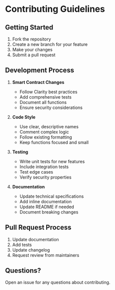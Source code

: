# Contributing Guidelines

## Getting Started

1. Fork the repository
2. Create a new branch for your feature
3. Make your changes
4. Submit a pull request

## Development Process

1. **Smart Contract Changes**

   - Follow Clarity best practices
   - Add comprehensive tests
   - Document all functions
   - Ensure security considerations

2. **Code Style**

   - Use clear, descriptive names
   - Comment complex logic
   - Follow existing formatting
   - Keep functions focused and small

3. **Testing**

   - Write unit tests for new features
   - Include integration tests
   - Test edge cases
   - Verify security properties

4. **Documentation**
   - Update technical specifications
   - Add inline documentation
   - Update README if needed
   - Document breaking changes

## Pull Request Process

1. Update documentation
2. Add tests
3. Update changelog
4. Request review from maintainers

## Questions?

Open an issue for any questions about contributing.
